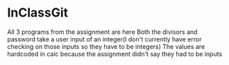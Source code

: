 # InClassGit
All 3 programs from the assignment are here
Both the divisors and password take a user input of an integer(I don't currently have error checking on those inputs so they have to be integers)
The values are hardcoded in calc because the assignment didn't say they had to be inputs
